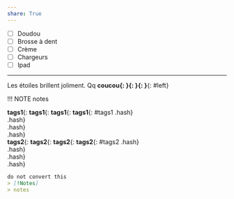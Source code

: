```yaml
---
share: True
---
```

- [ ] Doudou
- [ ] Brosse à dent
- [ ] Crème
- [ ] Chargeurs
- [ ] Ipad
---
Les étoiles brillent joliment.
Qq 
********coucou**{: }**{: }**{: }**{: #left}  

!!! NOTE
	notes

**tags1**{: **tags1**{: **tags1**{: **tags1**{: #tags1 .hash}  
 .hash}  
 .hash}  
 .hash}  
 **tags2**{: **tags2**{: **tags2**{: **tags2**{: #tags2 .hash}  
 .hash}  
 .hash}  
 .hash}  


```md
do not convert this
> [!Notes]
> notes
```